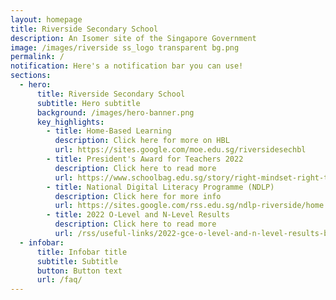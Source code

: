 ```yaml
---
layout: homepage
title: Riverside Secondary School
description: An Isomer site of the Singapore Government
image: /images/riverside ss_logo transparent bg.png
permalink: /
notification: Here's a notification bar you can use!
sections:
  - hero:
      title: Riverside Secondary School
      subtitle: Hero subtitle
      background: /images/hero-banner.png
      key_highlights:
        - title: Home-Based Learning
          description: Click here for more on HBL
          url: https://sites.google.com/moe.edu.sg/riversidesechbl
        - title: President's Award for Teachers 2022
          description: Click here to read more
          url: https://www.schoolbag.edu.sg/story/right-mindset-right-tools-right-results
        - title: National Digital Literacy Programme (NDLP)
          description: Click here for more info
          url: https://sites.google.com/rss.edu.sg/ndlp-riverside/home
        - title: 2022 O-Level and N-Level Results
          description: Click here to read more
          url: /rss/useful-links/2022-gce-o-level-and-n-level-results-briefing-slides/
  - infobar:
      title: Infobar title
      subtitle: Subtitle
      button: Button text
      url: /faq/
---
```

